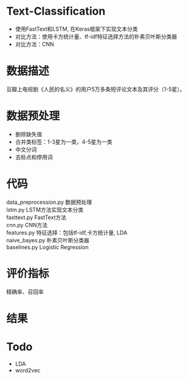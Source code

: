 # Text-Classification
- 使用FastText和LSTM, 在Keras框架下实现文本分类
- 对比方法：使用卡方统计量、tf-idf特征选择方法的朴素贝叶斯分类器
- 对比方法：CNN  
# 数据描述
豆瓣上电视剧《人民的名义》的用户5万多条短评论文本及其评分（1-5星）。  
# 数据预处理
- 删除缺失值
- 合并类标签：1-3星为一类，4-5星为一类
- 中文分词
- 去标点和停用词
# 代码
data_preprocession.py 数据预处理  
lstm.py  LSTM方法实现文本分类  
fasttext.py  FastText方法  
cnn.py CNN方法  
features.py 特征选择：包括tf-idf,卡方统计量, LDA  
naive_bayes.py 朴素贝叶斯分类器  
baselines.py Logistic Regression  
# 评价指标
精确率、召回率
# 结果

# Todo
- LDA  
- word2vec
